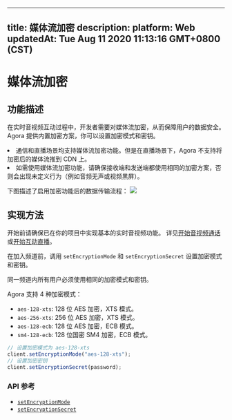 
---
title: 媒体流加密
description: 
platform: Web
updatedAt: Tue Aug 11 2020 11:13:16 GMT+0800 (CST)
---
# 媒体流加密
## 功能描述

在实时音视频互动过程中，开发者需要对媒体流加密，从而保障用户的数据安全。Agora 提供内置加密方案，你可以设置加密模式和密钥。

<div class="alert note"><li>通信和直播场景均支持媒体流加密功能。但是在直播场景下，Agora 不支持将加密后的媒体流推到 CDN 上。</li><li>如需使用媒体流加密功能，请确保接收端和发送端都使用相同的加密方案，否则会出现未定义行为（例如音频无声或视频黑屏）。</li></div>

下图描述了启用加密功能后的数据传输流程：
![](https://web-cdn.agora.io/docs-files/1590556854574)

## 实现方法

开始前请确保已在你的项目中实现基本的实时音视频功能。 详见[开始音视频通话](../../cn/Voice/start_call_web.md)或[开始互动直播](../../cn/Voice/start_live_web.md)。

在加入频道前，调用 `setEncryptionMode` 和 `setEncryptionSecret` 设置加密模式和密钥。

<div class="alert note">同一频道内所有用户必须使用相同的加密模式和密钥。</div>

Agora 支持 4 种加密模式：

- `aes-128-xts`: 128 位 AES 加密，XTS 模式。
- `aes-256-xts`: 256 位 AES 加密，XTS 模式。
- `aes-128-ecb`: 128 位 AES 加密，ECB 模式。
- `sm4-128-ecb`: 128 位国密 SM4 加密，ECB 模式。

```javascript
// 设置加密模式为 aes-128-xts
client.setEncryptionMode("aes-128-xts");
// 设置加密密钥
client.setEncryptionSecret(password);
```

### API 参考

- [`setEncryptionMode`](https://docs.agora.io/cn/Voice/API%20Reference/web/interfaces/agorartc.client.html#setencryptionmode)
- [`setEncryptionSecret`](https://docs.agora.io/cn/Voice/API%20Reference/web/interfaces/agorartc.client.html#setencryptionsecret)
